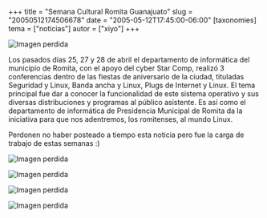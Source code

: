 +++
title = "Semana Cultural Romita Guanajuato"
slug = "20050512174506678"
date = "2005-05-12T17:45:00-06:00"
[taxonomies]
tema = ["noticias"]
autor = ["xiyo"]
+++

![Imagen perdida](../images/20050512174506678_1.JPG)

Los pasados días 25, 27 y 28 de abril el departamento de informática del
municipio de Romita, con el apoyo del cyber Star Comp, realizó 3 conferencias
dentro de las fiestas de aniversario de la ciudad, tituladas Seguridad y Linux,
Banda ancha y Linux, Plugs de Internet y Linux. El tema principal fue dar a
conocer la funcionalidad de este sistema operativo y sus diversas distribuciones
y programas al público asistente. Es así como el departamento de informática de
Presidencia Municipal de Romita da la iniciativa para que nos adentremos, los
romitenses, al mundo Linux.

Perdonen no haber posteado a tiempo esta noticia pero fue la carga de trabajo de
estas semanas :)

<!-- more -->

![Imagen perdida](../images/20050512174506678_2.JPG)

![Imagen perdida](../images/20050512174506678_3.JPG)

![Imagen perdida](../images/20050512174506678_4.JPG)

![Imagen perdida](../images/20050512174506678_5.JPG)
